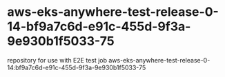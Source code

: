 # aws-eks-anywhere-test-release-0-14-bf9a7c6d-e91c-455d-9f3a-9e930b1f5033-75
repository for use with E2E test job aws-eks-anywhere-test-release-0-14:bf9a7c6d-e91c-455d-9f3a-9e930b1f5033-75
